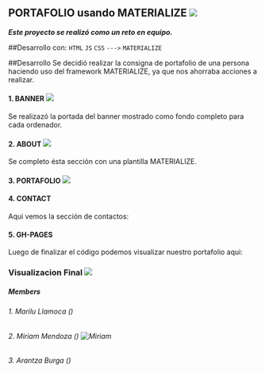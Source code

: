 ## PORTAFOLIO usando MATERIALIZE  ![](assets/favicon.io)
***Este proyecto se realizó como un reto en equipo.***

##Desarrollo con:
`HTML` `JS` `CSS` `--->` `MATERIALIZE`

##Desarrollo
Se decidió realizar la consigna de portafolio de una persona haciendo uso del framework MATERIALIZE, ya que nos ahorraba acciones a realizar.

#### 1. BANNER  ![](assets/favicon/banner.png)
Se realizazó la portada del banner mostrado como fondo completo para cada ordenador.

#### 2. ABOUT  ![](assets/favicon/about.png)
Se completo ésta sección con una plantilla MATERIALIZE.


#### 3. PORTAFOLIO  ![](assets/favicon/portfolio.png)

#### 4. CONTACT
Aqui vemos la sección de contactos:

#### 5. GH-PAGES
Luego de finalizar el código podemos visualizar nuestro portafolio aqui:

### Visualizacion Final  ![](assets/favicon/final.png)
##### Members

###### *1. Marilu Llamoca ()*

###### *2. Miriam Mendoza () ![Miriam](assets/favicon/Miriam.png)*

###### *3. Arantza Burga ()*
